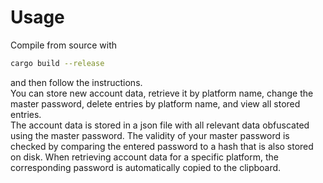 # Usage
Compile from source with
```sh
cargo build --release
```
and then follow the instructions.\
You can store new account data, retrieve it by platform name, change the master password, delete entries by platform name, and view all stored entries.\
The account data is stored in a json file with all relevant data obfuscated using the master password. The validity of your master password is checked by comparing the entered password to a hash that is also stored on disk. When retrieving account data for a specific platform, the corresponding password is automatically copied to the clipboard.
